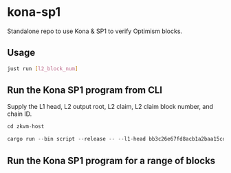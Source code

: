 # kona-sp1

Standalone repo to use Kona & SP1 to verify Optimism blocks.

## Usage

```bash
just run [l2_block_num]
```

## Run the Kona SP1 program from CLI

Supply the L1 head, L2 output root, L2 claim, L2 claim block number, and chain ID.

```rust
cd zkvm-host

cargo run --bin script --release -- --l1-head bb3c26e67fd8acb1a2baa15cd9affc57347f8549775657537d2f2ae359384ba4 --l2-output-root 91c0ff7cdc5b59ff251b1c137b1f46c4c27e2b9f2ab17bb3b31c63d2f792a0a0 --l2-claim bfbec731f443c09bbfdcef53358458644ac2cbe1c5f68e53ad38599a52d65b5b --l2-claim-block 121866428 --chain-id 10
```

## Run the Kona SP1 program for a range of blocks